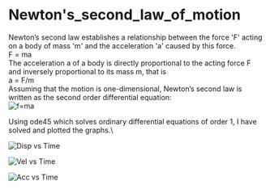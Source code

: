 # Newton's_second_law_of_motion
Newton’s second law establishes a relationship between the force 'F' acting on a body of mass 'm' and the acceleration 'a' caused by this force.\
F = ma\
The acceleration a of a body is directly proportional to the acting force F and inversely proportional to its mass m, that is\
a = F/m\
Assuming that the motion is one-dimensional, Newton’s second law is written as the second order differential equation:\
![f=ma](https://user-images.githubusercontent.com/74448981/102007896-c401d880-3d52-11eb-9b46-1c5047dc9139.PNG)

Using ode45 which solves ordinary differential equations of order 1, I have solved and plotted the graphs.\

![Disp vs Time](https://user-images.githubusercontent.com/74448981/102008036-ae40e300-3d53-11eb-919f-1b271b5471dc.jpg)

![Vel vs Time](https://user-images.githubusercontent.com/74448981/102008039-b00aa680-3d53-11eb-97a7-a80ad55c9c3f.jpg)

![Acc vs Time](https://user-images.githubusercontent.com/74448981/102008044-b39e2d80-3d53-11eb-9f8c-79591f73b281.jpg)




